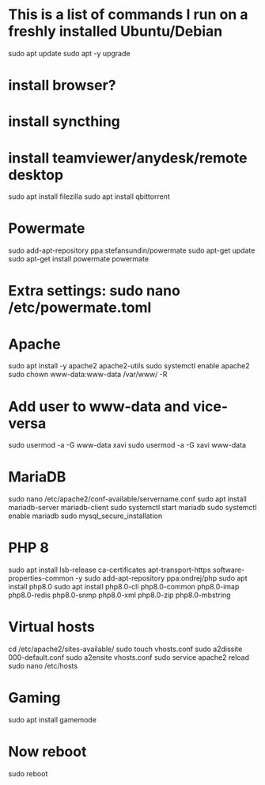 # This is a list of commands I run on a freshly installed Ubuntu/Debian



sudo apt update
sudo apt -y upgrade

# install browser?
# install syncthing
# install teamviewer/anydesk/remote desktop
sudo apt install filezilla
sudo apt install qbittorrent

# Powermate
sudo add-apt-repository ppa:stefansundin/powermate
sudo apt-get update
sudo apt-get install powermate
powermate
# Extra settings: sudo nano /etc/powermate.toml

# Apache
sudo apt install -y apache2 apache2-utils
sudo systemctl enable apache2
sudo chown www-data:www-data /var/www/ -R

# Add user to www-data and vice-versa
sudo usermod -a -G www-data xavi
sudo usermod -a -G xavi www-data

# MariaDB
sudo nano /etc/apache2/conf-available/servername.conf
sudo apt install mariadb-server mariadb-client
sudo systemctl start mariadb
sudo systemctl enable mariadb
sudo mysql_secure_installation

# PHP 8
sudo apt install lsb-release ca-certificates apt-transport-https software-properties-common -y
sudo add-apt-repository ppa:ondrej/php
sudo apt install php8.0
sudo apt install php8.0-cli php8.0-common php8.0-imap php8.0-redis php8.0-snmp php8.0-xml php8.0-zip php8.0-mbstring

# Virtual hosts
cd /etc/apache2/sites-available/
sudo touch vhosts.conf
sudo a2dissite 000-default.conf
sudo a2ensite vhosts.conf
sudo service apache2 reload
sudo nano /etc/hosts

# Gaming
sudo apt install gamemode




# Now reboot
sudo reboot




